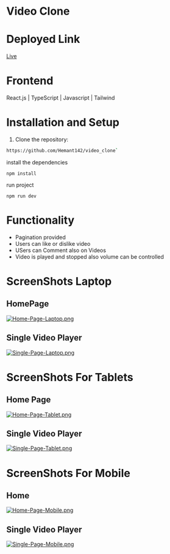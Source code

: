 # Video Clone

# Deployed Link
 [Live](https://video-clone-pearl.vercel.app/)
# Frontend

React.js | TypeScript | Javascript |  Tailwind


# Installation and Setup
1. Clone the repository:

```bash
https://github.com/Hemant142/video_clone` 
```
install the dependencies
```
npm install
```
run project
```
npm run dev
```
# Functionality
- Pagination provided 
- Users can like or dislike video
- USers can Comment also on Videos
- Video is played and stopped also volume can be controlled



# ScreenShots  Laptop

## HomePage

[![Home-Page-Laptop.png](https://i.postimg.cc/9FKWswkp/Home-Page-Laptop.png)](https://postimg.cc/Vd9QCvmr)

## Single Video Player 

[![Single-Page-Laptop.png](https://i.postimg.cc/pTj1sgFh/Single-Page-Laptop.png)](https://postimg.cc/WF2n3YST)

# ScreenShots  For Tablets

## Home Page

[![Home-Page-Tablet.png](https://i.postimg.cc/T3VZQyvh/Home-Page-Tablet.png)](https://postimg.cc/68Qjpp3N)

## Single Video Player 

[![Single-Page-Tablet.png](https://i.postimg.cc/02nXXGbf/Single-Page-Tablet.png)](https://postimg.cc/SJXGJML2)


# ScreenShots  For Mobile

## Home

[![Home-Page-Mobile.png](https://i.postimg.cc/3rp5Wffg/Home-Page-Mobile.png)](https://postimg.cc/xq0F452C)


## Single Video Player 

[![Single-Page-Mobile.png](https://i.postimg.cc/1znWzLMC/Single-Page-Mobile.png)](https://postimg.cc/Y47NnD5Y)
